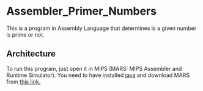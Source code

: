 # Assembler_Primer_Numbers

This is a program in Assembly Language that determines is a given number is prime or not.

## Architecture

To run this program, just open it in MIPS (MARS: MIPS Assembler and Runtime Simulator). You need to have installed [java](http://www.oracle.com/technetwork/java/javase/downloads/jdk8-downloads-2133151.html) and download MARS from [this link.](http://courses.missouristate.edu/KenVollmar/mars/)